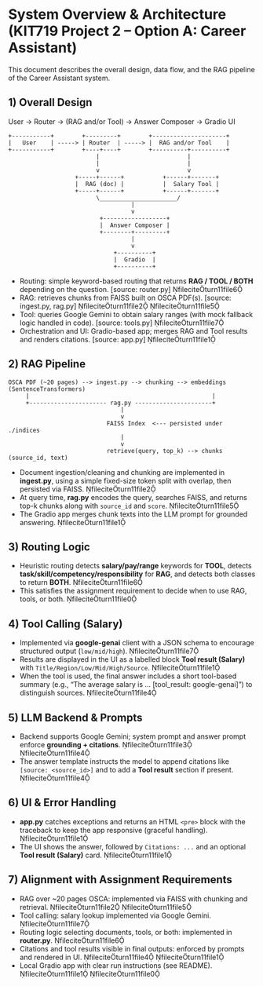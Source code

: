 # System Overview & Architecture (KIT719 Project 2 – Option A: Career Assistant)

This document describes the overall design, data flow, and the RAG pipeline of the Career Assistant system.

## 1) Overall Design

User → Router → (RAG and/or Tool) → Answer Composer → Gradio UI

```
+-----------+        +---------+        +---------------------+
|   User    | -----> | Router  | -----> |  RAG and/or Tool    |
+-----------+        +----+----+        +----------+----------+
                         |                         |
                         |                         |
                         v                         v
                   +-----+------+           +------+-------+
                   |  RAG (doc) |           |  Salary Tool |
                   +-----+------+           +------+-------+
                         \______________________/          
                                   |                      
                                   v                      
                          +------------------+            
                          |  Answer Composer |            
                          +--------+---------+            
                                   |                      
                                   v                      
                              +----------+                
                              |  Gradio  |                
                              +----------+                
```

- Routing: simple keyword-based routing that returns **RAG / TOOL / BOTH** depending on the question. [source: router.py] fileciteturn11file6
- RAG: retrieves chunks from FAISS built on OSCA PDF(s). [source: ingest.py, rag.py] fileciteturn11file2 fileciteturn11file5
- Tool: queries Google Gemini to obtain salary ranges (with mock fallback logic handled in code). [source: tools.py] fileciteturn11file7
- Orchestration and UI: Gradio-based app; merges RAG and Tool results and renders citations. [source: app.py] fileciteturn11file1

## 2) RAG Pipeline

```
OSCA PDF (~20 pages) --> ingest.py --> chunking --> embeddings (SentenceTransformers)
     |                                                    |
     +---------------------- rag.py ----------------------+
                                |
                                v
                            FAISS Index  <--- persisted under ./indices
                                |
                                v
                            retrieve(query, top_k) --> chunks (source_id, text)
```

- Document ingestion/cleaning and chunking are implemented in **ingest.py**, using a simple fixed-size token split with overlap, then persisted via FAISS. fileciteturn11file2
- At query time, **rag.py** encodes the query, searches FAISS, and returns top-k chunks along with `source_id` and `score`. fileciteturn11file5
- The Gradio app merges chunk texts into the LLM prompt for grounded answering. fileciteturn11file1

## 3) Routing Logic

- Heuristic routing detects **salary/pay/range** keywords for **TOOL**, detects **task/skill/competency/responsibility** for **RAG**, and detects both classes to return **BOTH**. fileciteturn11file6
- This satisfies the assignment requirement to decide when to use RAG, tools, or both. fileciteturn11file0

## 4) Tool Calling (Salary)

- Implemented via **google-genai** client with a JSON schema to encourage structured output (`low/mid/high`). fileciteturn11file7
- Results are displayed in the UI as a labelled block **Tool result (Salary)** with `Title/Region/Low/Mid/High/Source`. fileciteturn11file1
- When the tool is used, the final answer includes a short tool-based summary (e.g., “The average salary is … [tool_result: google-genai]”) to distinguish sources. fileciteturn11file4

## 5) LLM Backend & Prompts

- Backend supports Google Gemini; system prompt and answer prompt enforce **grounding + citations**. fileciteturn11file3 fileciteturn11file4
- The answer template instructs the model to append citations like `[source: <source_id>]` and to add a **Tool result** section if present. fileciteturn11file4

## 6) UI & Error Handling

- **app.py** catches exceptions and returns an HTML `<pre>` block with the traceback to keep the app responsive (graceful handling). fileciteturn11file1
- The UI shows the answer, followed by `Citations: ...` and an optional **Tool result (Salary)** card. fileciteturn11file1

## 7) Alignment with Assignment Requirements

- RAG over ~20 pages OSCA: implemented via FAISS with chunking and retrieval. fileciteturn11file2 fileciteturn11file5
- Tool calling: salary lookup implemented via Google Gemini. fileciteturn11file7
- Routing logic selecting documents, tools, or both: implemented in **router.py**. fileciteturn11file6
- Citations and tool results visible in final outputs: enforced by prompts and rendered in UI. fileciteturn11file4 fileciteturn11file1
- Local Gradio app with clear run instructions (see README). fileciteturn11file1 fileciteturn11file0
